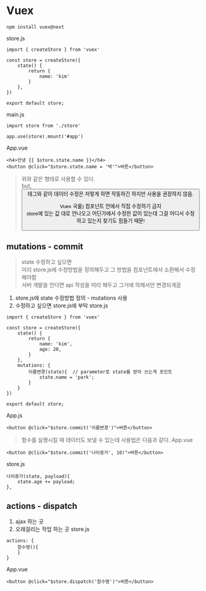 Vuex
====

```
npm install vuex@next
```

store.js
```
import { createStore } from 'vuex'

const store = createStore({
    state() {
        return {
            name: 'kim'
        }
    }, 
})

export default store;
```

main.js
```
import store from './store'

app.use(store).mount('#app')
```
App.vue
```
<h4>안녕 {{ $store.state.name }}</h4>
<button @click="$store.state.name = '박'">버튼</button>
```
> 위와 같은 형태로 사용할 수 있다.   
> but, <button> 태그와 같이 데이터 수정은 저렇게 하면 작동하긴 하지만 사용을 권장하지 않음.   
>
> Vuex 국룰) 컴포넌트 안에서 직접 수정하기 금지   
> store에 있는 값 대로 안나오고 어딘가에서 수정한 값이 있는데 그걸 어디서 수정하고 있는지 찾기도 힘들기 때문!   
  
mutations - commit
------------------
> state 수정하고 싶으면   
> 미리 store.js에 수정방법을 정의해두고 그 방법을 컴포넌트에서 소환해서 수정해야함   
> 서버 개발을 안다면 api 작성을 미리 해두고 그거에 의해서만 변경되게끔   
1. store.js에 state 수정방법 정의 - mutations 사용
2. 수정하고 싶으면 store.js에 부탁
store.js
```
import { createStore } from 'vuex'

const store = createStore({
    state() {
        return {
            name: 'kim', 
            age: 20, 
        }
    }, 
    mutations: {
        이름변경(state){  // parameter로 state를 받아 쓰는게 포인트
            state.name = 'park';
        }
    }
})

export default store;
```
App.js
```
<button @click="$store.commit('이름변경')">버튼</button>
```
> 함수를 실행시킬 때 데이터도 보낼 수 있는데 사용법은 다음과 같다.
App.vue
```
<button @click="$store.commit('나이증가', 10)">버튼</button>
```
store.js
```
나이증가(state, payload){
    state.age += payload;
}, 
```
actions - dispatch
------------------
1. ajax 하는 곳
2. 오래걸리는 작업 하는 곳
store.js
```
actions: {
    함수명(){
    }
}
```
App.vue
```
<button @click="$store.dispatch('함수명')">버튼</button>
```
